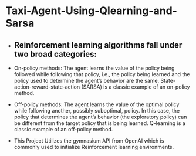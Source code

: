 # Taxi-Agent-Using-Qlearning-and-Sarsa
- ##  Reinforcement learning algorithms fall under two broad categories:

- On-policy methods: The agent learns the value of the policy being followed while following that policy, i.e., the policy being learned and the policy used to determine the agent’s behavior are the same. State-action-reward-state-action (SARSA) is a classic example of an on-policy method.

- Off-policy methods: The agent learns the value of the optimal policy while following another, possibly suboptimal, policy. In this case, the policy that determines the agent’s behavior (the exploratory policy) can be different from the target policy that is being learned. Q-learning is a classic example of an off-policy method.

- This Project Utilizes the gymnasium API from OpenAI which is commonly used to initialize Reinforcement learning environments.
